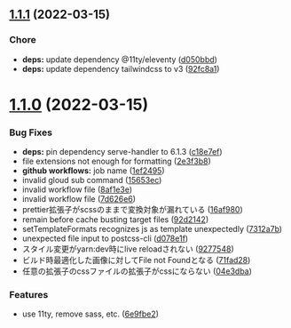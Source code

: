 ## [1.1.1](https://github.com/tuqulore/website-boilerplate/compare/v1.1.0...v1.1.1) (2022-03-15)


### Chore

* **deps:** update dependency @11ty/eleventy ([d050bbd](https://github.com/tuqulore/website-boilerplate/commit/d050bbd5727304f78af086cc7ad35f463c91f478))
* **deps:** update dependency tailwindcss to v3 ([92fc8a1](https://github.com/tuqulore/website-boilerplate/commit/92fc8a19421d8edd7d58b37079a8ae0cf4b92c89))


# [1.1.0](https://github.com/tuqulore/website-boilerplate/compare/v1.0.0...v1.1.0) (2022-03-15)


### Bug Fixes

* **deps:** pin dependency serve-handler to 6.1.3 ([c18e7ef](https://github.com/tuqulore/website-boilerplate/commit/c18e7ef177edfcae1b64404d519182f637150f4f))
* file extensions not enough for formatting ([2e3f3b8](https://github.com/tuqulore/website-boilerplate/commit/2e3f3b87e14a7eb1c0b209f74aa1c4352c928f87))
* **github workflows:** job name ([1ef2495](https://github.com/tuqulore/website-boilerplate/commit/1ef249517d2f135d0924dffeaec10e81122fd804))
* invalid gloud sub command ([15653ec](https://github.com/tuqulore/website-boilerplate/commit/15653ece18f67e2a847cb5cc768a9249b723a8d8))
* invalid workflow file ([8af1e3e](https://github.com/tuqulore/website-boilerplate/commit/8af1e3eff49f4a5f38f0c3ffe34b28d44980cb59))
* invalid workflow file ([7d626e6](https://github.com/tuqulore/website-boilerplate/commit/7d626e658f145630507b66dce0cb7aa197c20ee6))
* prettier拡張子がscssのままで変換対象が漏れている ([16af980](https://github.com/tuqulore/website-boilerplate/commit/16af980e5ead00d3b621ed58035fbedbe73931e7))
* remain before cache busting target files ([92d2142](https://github.com/tuqulore/website-boilerplate/commit/92d21424c37a13d838169e0b41aa09a4b395d327))
* setTemplateFormats recognizes js as template unexpectedly ([7312a7b](https://github.com/tuqulore/website-boilerplate/commit/7312a7b00a0d4c1b75c4c5a74d5d89fa0e9c9c59))
* unexpected file input to postcss-cli ([d078e1f](https://github.com/tuqulore/website-boilerplate/commit/d078e1fc9c9d8e2dd9e3c81381ebe11981f8c475))
* スタイル変更がyarn:dev時にlive reloadされない ([9277548](https://github.com/tuqulore/website-boilerplate/commit/927754896fd1315afee818bd33571e28f90bddc0))
* ビルド時最適化した画像に対してFile not Foundとなる ([71fad28](https://github.com/tuqulore/website-boilerplate/commit/71fad285d3f2c8c097aaa91ea832df2dcb15c814))
* 任意の拡張子のcssファイルの拡張子がcssにならない ([04e3dba](https://github.com/tuqulore/website-boilerplate/commit/04e3dbad99207f4b20829e93894daf0a4a191ea0))


### Features

* use 11ty, remove sass, etc. ([6e9fbe2](https://github.com/tuqulore/website-boilerplate/commit/6e9fbe2e5bc4d228ac1a226bb98d365c5b97a5f5))



